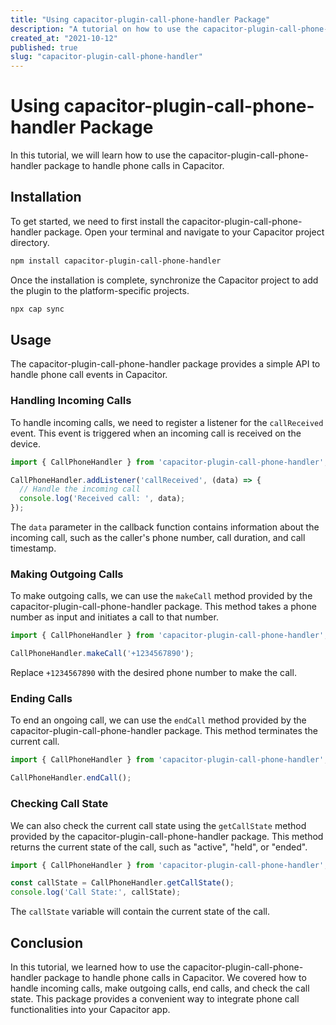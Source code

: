 ```yaml
---
title: "Using capacitor-plugin-call-phone-handler Package"
description: "A tutorial on how to use the capacitor-plugin-call-phone-handler package to handle phone calls in Capacitor."
created_at: "2021-10-12"
published: true
slug: "capacitor-plugin-call-phone-handler"
---
```


# Using capacitor-plugin-call-phone-handler Package

In this tutorial, we will learn how to use the capacitor-plugin-call-phone-handler package to handle phone calls in Capacitor.

## Installation

To get started, we need to first install the capacitor-plugin-call-phone-handler package. Open your terminal and navigate to your Capacitor project directory.

```bash
npm install capacitor-plugin-call-phone-handler
```

Once the installation is complete, synchronize the Capacitor project to add the plugin to the platform-specific projects.

```bash
npx cap sync
```

## Usage

The capacitor-plugin-call-phone-handler package provides a simple API to handle phone call events in Capacitor.

### Handling Incoming Calls

To handle incoming calls, we need to register a listener for the `callReceived` event. This event is triggered when an incoming call is received on the device.

```typescript
import { CallPhoneHandler } from 'capacitor-plugin-call-phone-handler';

CallPhoneHandler.addListener('callReceived', (data) => {
  // Handle the incoming call
  console.log('Received call: ', data);
});
```

The `data` parameter in the callback function contains information about the incoming call, such as the caller's phone number, call duration, and call timestamp.

### Making Outgoing Calls

To make outgoing calls, we can use the `makeCall` method provided by the capacitor-plugin-call-phone-handler package. This method takes a phone number as input and initiates a call to that number.

```typescript
import { CallPhoneHandler } from 'capacitor-plugin-call-phone-handler';

CallPhoneHandler.makeCall('+1234567890');
```

Replace `+1234567890` with the desired phone number to make the call.

### Ending Calls

To end an ongoing call, we can use the `endCall` method provided by the capacitor-plugin-call-phone-handler package. This method terminates the current call.

```typescript
import { CallPhoneHandler } from 'capacitor-plugin-call-phone-handler';

CallPhoneHandler.endCall();
```

### Checking Call State

We can also check the current call state using the `getCallState` method provided by the capacitor-plugin-call-phone-handler package. This method returns the current state of the call, such as "active", "held", or "ended".

```typescript
import { CallPhoneHandler } from 'capacitor-plugin-call-phone-handler';

const callState = CallPhoneHandler.getCallState();
console.log('Call State:', callState);
```

The `callState` variable will contain the current state of the call.

## Conclusion

In this tutorial, we learned how to use the capacitor-plugin-call-phone-handler package to handle phone calls in Capacitor. We covered how to handle incoming calls, make outgoing calls, end calls, and check the call state. This package provides a convenient way to integrate phone call functionalities into your Capacitor app.